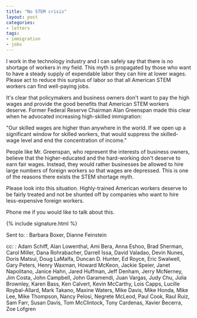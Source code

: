 ```yaml
---
title: "No STEM crisis"
layout: post
categories:
- letters
tags:
- immigration
- jobs
---
```


I work in the technology industry and I can safely say that there is no shortage of workers in my field. This myth is propagated by those who want to have a steady supply of expendable labor they can hire at lower wages. Please act to reduce this surplus of labor so that all American STEM workers can find well-paying jobs.

It's clear that policymakers and business owners don't want to pay the high wages and provide the good benefits that American STEM workers deserve. Former Federal Reserve Chairman Alan Greenspan made this clear when he advocated increasing high-skilled immigration:

"Our skilled wages are higher than anywhere in the world. If we open up a significant window for skilled workers, that would suppress the skilled-wage level and end the concentration of income."

People like Mr. Greenspan, who represent the interests of business owners, believe that the higher-educated and the hard-working don't deserve to earn fair wages. Instead, they would rather businesses be allowed to hire large numbers of foreign workers so that wages are depressed. This is one of the reasons there exists the STEM shortage myth.

Please look into this situation. Highly-trained American workers deserve to be fairly treated and not be shunted off by companies who want to hire less-expensive foreign workers.

Phone me if you would like to talk about this.

{% include signature.html %}

Sent to:
: Barbara Boxer, Dianne Feinstein

cc:
: Adam Schiff, Alan Lowenthal, Ami Bera, Anna Eshoo, Brad Sherman, Carol Miller, Dana Rohrabacher, Darrell Issa, David Valadao, Devin Nunes, Doris Matsui, Doug LaMalfa, Duncan D. Hunter, Ed Royce, Eric Swalwell, Gary Peters, Henry Waxman, Howard McKeon, Jackie Speier, Janet Napolitano, Janice Hahn, Jared Huffman, Jeff Denham, Jerry McNerney, Jim Costa, John Campbell, John Garamendi, Juan Vargas, Judy Chu, Julia Brownley, Karen Bass, Ken Calvert, Kevin McCarthy, Lois Capps, Lucille Roybal-Allard, Mark Takano, Maxine Waters, Mike Davis, Mike Honda, Mike Lee, Mike Thompson, Nancy Pelosi, Negrete McLeod, Paul Cook, Raul Ruiz, Sam Farr, Susan Davis, Tom McClintock, Tony Cardenas, Xavier Becerra, Zoe Lofgren

